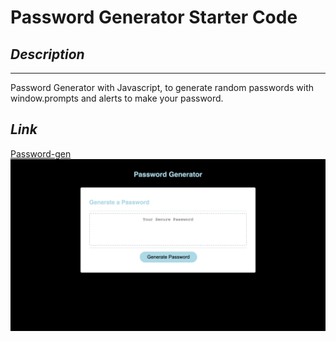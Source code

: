 # __Password Generator Starter Code__

## *Description*
---
Password Generator with Javascript, to generate random passwords with window.prompts and alerts to make your password.


## *Link*
[Password-gen](https://mcowley1.github.io/password-gen1/)
![snapshot](password-gen.png "logo")
